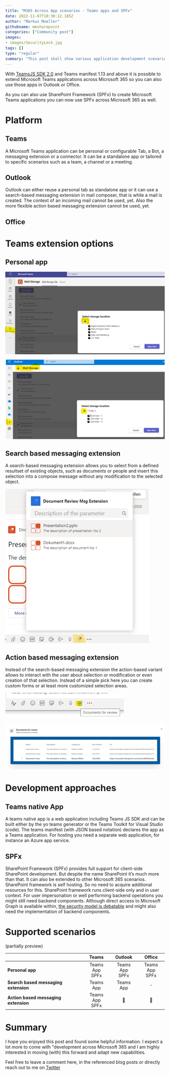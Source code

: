 ```yaml
---
title: "M365 Across App scenarios - Teams apps and SPFx"
date: 2022-11-07T10:30:12.185Z
author: "Markus Moeller"
githubname: mmsharepoint
categories: ["Community post"]
images:
- images/SecurityLock.jpg
tags: []
type: "regular"
summary: "This post shall show various application development scenarios that can be used across different products inside Microsoft 365. The basis for this can either be SharePoint Framework (SPFx) or Teams application development."
---
```


With [TeamsJS SDK 2.0](https://learn.microsoft.com/en-us/microsoftteams/platform/tabs/how-to/using-teams-client-sdk?view=msteams-client-js-latest&tabs=javascript%2Cmanifest-teams-toolkit#whats-new-in-teamsjs-version-20?WT.mc_id=M365-MVP-5004617) and Teams manifest 1.13 and above it is possible to extend Microsoft Teams applications across Microsoft 365 so you can also use  those apps in Outlook or Office.

As you can also use SharePoint Framework (SPFx) to create Microsoft Teams applications you can now use SPFx across Microsoft 365 as well.

# Platform
## Teams 
A Microsoft Teams application can be personal or configurable Tab, a Bot, a messaging extension or a connector. It can be a standalone  app or tailored to specific scenarios such as a team, a channel or a meeting.

## Outlook
Outlook can either reuse a personal tab as standalone app or it can use a search-based messaging extension in mail composer, that is while a mail is created. The context of an incoming mail cannot be used, yet. Also the more flexible action based messaging extension cannot be used, yet.  

## Office 

# Teams extension options
## Personal app


![Personal App In Teams](images\PersonalAppInActionInTeams.png)

![Same Personal App In Outlook](images\PersonalAppInActionInOutlook.png)

## Search based messaging extension
A search-based messaging extension allows you to select from a defined resultset of existing objects, such as documents or people and insert this selection into a compose message without any modification to the selected object.

![Search based messaging extension](images\SearchBasedMessagingExtension.png)

## Action based messaging extension
Instead of the search-based messaging extension the action-based variant allows to interact with the user about selection or modification or even creation of that selection. Instead of a simple pick here you can create custom forms or at least more customized selection areas.

![Invoke Action based messaging extension](images\ActionBasedMessagingExtensionInvoke.png)

![Action based messaging extension task module](images\ActionBasedMessagingExtensionSelectTaskModule.png)

# Development approaches
## Teams native App
A teams native app is a web application including Teams JS SDK and can be built either by the yo teams generator or the Teams Toolkit for Visual Studio (code). The teams manifest (with JSON based notation) declares the app as a Teams application. For hosting you need a separate web application, for instance an Azure app service. 

## SPFx
SharePoint Framework (SPFx) provides full support for client-side SharePoint development. But despite the name SharePoint it’s much more than that. It can also be extended to other Microsoft 365 scenarios. SharePoint framework is self hosting. So no need to acquire additional resources for this. SharePoint framework runs client-side only and in user context. For user impersonation  or well performing backend operations you might still need backend components. Although direct access to Microsoft Graph is available within, [the security model is debatable](https://pnp.github.io/blog/post/microsoft-365-development-security/#spfx-3rd-party-api-and-issues) and might also need the implementation of backend components.

# Supported scenarios 
(partially preview)

&nbsp;|Teams|Outlook|Office
-|:-----:|:-------:|:------:
**Personal app**|Teams App <br /> SPFx|Teams App <br /> SPFx|Teams App <br /> SPFx
**Search based messaging extension**|Teams App|Teams App|-
**Action based messaging extension**|Teams App <br /> SPFx| :pray: | :pray:

# Summary

I hope you enjoyed this post and found some helpful information. I expect a lot more to come with "development across Microsoft 365 and I am highly interested in moving (with) this forward and adapt new capabilities.

Feel free to leave a comment here, in the referenced blog posts or directly reach out to me on [Twitter](https://twitter.com/moeller2_0/)